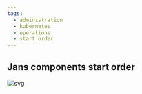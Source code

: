 ```yaml
---
tags:
  - administration
  - kubernetes
  - operations
  - start order
---
```


## Jans components start order

![svg](../../../assets/jans-start-order.svg)